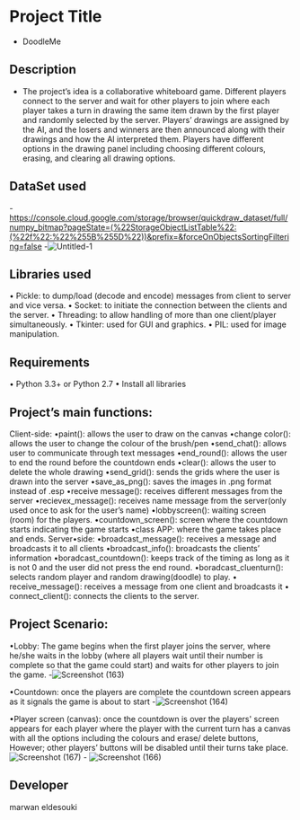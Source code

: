 # Project Title
- DoodleMe

## Description
- The project’s idea is a collaborative whiteboard game. Different players
  connect to the server and wait for other players to join where each
  player takes a turn in drawing the same item drawn by the first player
  and randomly selected by the server. Players’ drawings are assigned by
  the AI, and the losers and winners are then announced along with their
  drawings and how the AI interpreted them. Players have different
  options in the drawing panel including choosing different colours,
  erasing, and clearing all drawing options.


## DataSet used
-https://console.cloud.google.com/storage/browser/quickdraw_dataset/full/numpy_bitmap?pageState=(%22StorageObjectListTable%22:(%22f%22:%22%255B%255D%22))&prefix=&forceOnObjectsSortingFiltering=false
-![Untitled-1](https://user-images.githubusercontent.com/37198610/209829676-3f519a0b-10aa-4bb6-8cf1-6585fd9f0f57.png)


## Libraries used
•	Pickle: to dump/load (decode and encode) messages from client to
server and vice versa.
• Socket: to initiate the connection between the clients and the
server.
• Threading: to allow handling of more than one client/player
simultaneously.
• Tkinter: used for GUI and graphics.
• PIL: used for image manipulation.

## Requirements
•	Python 3.3+ or Python 2.7
• Install all libraries

## Project’s main functions:
 Client-side:
    •paint(): allows the user to draw on the canvas
    •change color(): allows the user to change the colour of the brush/pen
    •send_chat(): allows user to communicate through text messages
    •end_round(): allows the user to end the round before the countdown ends
    •clear(): allows the user to delete the whole drawing
    •send_grid(): sends the grids where the user is drawn into the server
    •save_as_png(): saves the images in .png format instead of .esp
    •receive message(): receives different messages from the server
    •recievex_message(): receives name message from the server(only used
    once to ask for the user’s name)
    •lobbyscreen(): waiting screen (room) for the players.
    •countdown_screen(): screen where the countdown starts indicating the
    game starts
    •class APP: where the game takes place and ends.
    Server•side:
    •broadcast_message(): receives a message and broadcasts it to all clients
    •broadcast_info(): broadcasts the clients’ information
    •boradcast_countdown(): keeps track of the timing as long as it is not 0 and the user did not press the end round.
    •boradcast_cluenturn(): selects random player and random
    drawing(doodle) to play.
    • receive_message(): receives a message from one client and broadcasts it
    • connect_client(): connects the clients to the server.




## Project Scenario:
  •Lobby: The game begins when the first player joins the server,
  where he/she waits in the lobby (where all players wait until their
  number is complete so that the game could start) and waits for
  other players to join the game.
  -![Screenshot (163)](https://user-images.githubusercontent.com/37198610/209830505-a711c53d-deeb-45ad-a74e-813086edc47c.png)
  
  •Countdown: once the players are complete the countdown screen appears as it signals the game is about to start
  -![Screenshot (164)](https://user-images.githubusercontent.com/37198610/209830576-c7c613eb-3984-4bb4-ad85-4bc2cabe72e5.png)

  •Player screen (canvas): once the countdown is over the players' screen
   appears for each player where the player with the current turn has a
   canvas with all the options including the colours and erase/ delete
   buttons, However; other players’ buttons will be disabled until their
   turns take place.
![Screenshot (167)](https://user-images.githubusercontent.com/37198610/209830682-5736a45d-0f11-4afc-872c-5e9587015615.png) - ![Screenshot (166)](https://user-images.githubusercontent.com/37198610/209830684-eaadc243-32f4-44ce-94a1-b69868bbe5e1.png)

## Developer
marwan eldesouki

